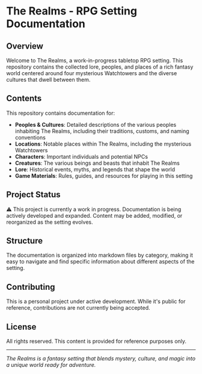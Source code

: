 # The Realms - RPG Setting Documentation

## Overview

Welcome to The Realms, a work-in-progress tabletop RPG setting. This repository contains the collected lore, peoples, and places of a rich fantasy world centered around four mysterious Watchtowers and the diverse cultures that dwell between them.

## Contents

This repository contains documentation for:

- **Peoples & Cultures**: Detailed descriptions of the various peoples inhabiting The Realms, including their traditions, customs, and naming conventions
- **Locations**: Notable places within The Realms, including the mysterious Watchtowers
- **Characters**: Important individuals and potential NPCs
- **Creatures**: The various beings and beasts that inhabit The Realms
- **Lore**: Historical events, myths, and legends that shape the world
- **Game Materials**: Rules, guides, and resources for playing in this setting

## Project Status

⚠️ This project is currently a work in progress. Documentation is being actively developed and expanded. Content may be added, modified, or reorganized as the setting evolves.

## Structure

The documentation is organized into markdown files by category, making it easy to navigate and find specific information about different aspects of the setting.

## Contributing

This is a personal project under active development. While it's public for reference, contributions are not currently being accepted.

## License

All rights reserved. This content is provided for reference purposes only.

---

_The Realms is a fantasy setting that blends mystery, culture, and magic into a unique world ready for adventure._
